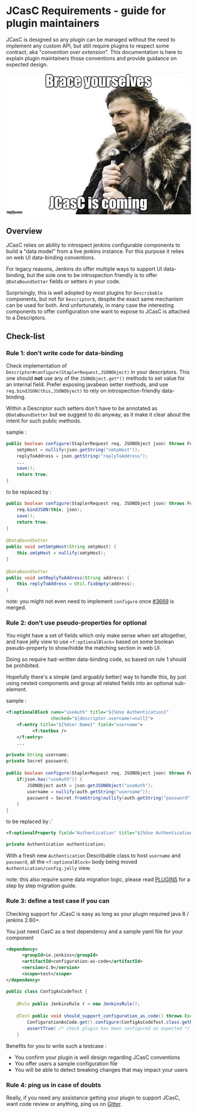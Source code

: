 # JCasC Requirements - guide for plugin maintainers

JCasC is designed so any plugin can be managed without the need to implement any custom
API, but still require plugins to respect some contract, aka "_convention over extension_". 
This documentation is here to explain plugin maintainers those conventions and provide guidance
on expected design.

![CasC is comming](BraceYourselves.jpg)


## Overview

JCasC relies on ability to introspect jenkins configurable components to build a "data model"
from a live jenkins instance. For this purpose it relies on web UI data-binding conventions.

For legacy reasons, Jenkins do offer multiple ways to support UI data-binding, but the sole
one to be introspection friendly is to offer `@DataBoundSetter` fields or setters in your code.

Surprisingly, this is well adopted by most plugins for `Describable` components, but not for
`Descriptor`s, despite the exact same mechanism can be used for both. And unfortunately, in
many case the interesting components to offer configuration one want to expose to JCasC
is attached to a Descriptors.


## Check-list

### Rule 1: don't write code for data-binding

Check implementation of `Descriptor#configure(StaplerRequest,JSONObject)` in your descriptors.
This one should **not** use any of the `JSONObject.get*()` methods to set value for an internal 
field. Prefer exposing javabean setter methods, and use `req.bindJSON(this,JSONObject)` to rely 
on introspection-friendly data-binding.

Within a Descriptor such setters don't have to be annotated as `@DataBoundSetter` but we suggest 
to do anyway, as it make it clear about the intent for such public methods.

sample :

```java
public boolean configure(StaplerRequest req, JSONObject json) throws FormException {
    smtpHost = nullify(json.getString("smtpHost"));
    replyToAddress = json.getString("replyToAddress");
    ...
    save();
    return true;
}
```

to be replaced by :

```java
public boolean configure(StaplerRequest req, JSONObject json) throws FormException {
    req.bindJSON(this, json);
    save();
    return true;
}

@DataBoundSetter
public void setSmtpHost(String smtpHost) {
    this.smtpHost = nullify(smtpHost);
}

@DataBoundSetter
public void setReplyToAddress(String address) {
    this.replyToAddress = Util.fixEmpty(address);
}
```

note: you might not even need to implement `configure` once [#3669](https://github.com/jenkinsci/jenkins/pull/3669) 
is merged.

### Rule 2: don't use pseudo-properties for optional

You might have a set of fields which only make sense when set altogether, and have jelly view
to use `<f:optionalBlock>` based on some boolean pseudo-property to show/hidde the matching section
in web UI.

Doing so require had-written data-binding code, so based on rule 1 should be prohibited.

Hopefully there's a simple (and arguably better) way to handle this, by just using nested components
and group all related fields into an optional sub-element.

sample :

```xml
<f:optionalBlock name="useAuth" title="${%Use Authentication}" 
                 checked="${descriptor.username!=null}">
    <f:entry title="${%User Name}" field="username">	
          <f:textbox />	
    </f:entry>
    ...
```

```java
private String username;
private Secret password;

public boolean configure(StaplerRequest req, JSONObject json) throws FormException {
    if(json.has("useAuth")) {
        JSONObject auth = json.getJSONObject("useAuth");
        username = nullify(auth.getString("username"));
        password = Secret.fromString(nullify(auth.getString("password")));	
    }
}
```
 
to be replaced by :`

```xml
<f:optionalProperty field="Authentication" title="${%Use Authentication}"/>
```

```java
private Authentication authentication;
```

With a fresh new `Authentication` Describable class to host `username` and `password`, all
the `<f:optionalBlock>` body being moved `Authentication/config.jelly` view.


note: this also require some data migration logic, please read [PLUGINS](PLUGINS.md) for a step
by step migration guide.

### Rule 3: define a test case if you can

Checking support for JCasC is easy as long as your plugin required java 8 / jenkins 2.60+.

You just need CasC as a test dependency and a sample yaml file for your component

```xml
<dependency>
      <groupId>io.jenkins</groupId>
      <artifactId>configuration-as-code</artifactId>
      <version>1.0</version>
      <scope>test</scope>
</dependency>
```
```java
public class ConfigAsCodeTest {

    @Rule public JenkinsRule r = new JenkinsRule();

    @Test public void should_support_configuration_as_code() throws Exception {
        ConfigurationAsCode.get().configure(ConfigAsCodeTest.class.getResource("configuration-as-code.yml").toString());
        assertTrue( /* check plugin has been configured as expected */ );
    }
```
    
Benefits for you to write such a testcase :
    
- You confirm your plugin is well design regarding JCasC conventions
- You offer users a sample configuration file
- You will be able to detect breaking changes that may impact your users

### Rule 4: ping us in case of doubts

Really, if you need any assistance getting your plugin to support JCasC, want code review
or anything, ping us on [Gitter](https://gitter.im/jenkinsci/configuration-as-code-plugin). 
 
